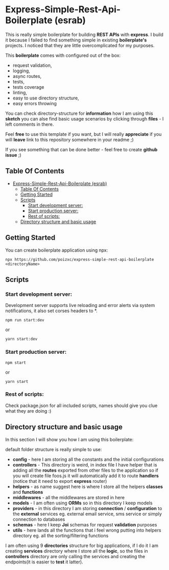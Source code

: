 # Express-Simple-Rest-Api-Boilerplate (esrab)

This is really simple boilerplate for building **REST APIs** with **express**.
I build it because I failed to find something simple in existing **boilerplate's** projects. I noticed that they are little overcomplicated for my purposes.

This **boilerplate** comes with configured out of the box:

- request validation,
- logging,
- async routes,
- tests,
- tests coverage
- linting,
- easy to use directory structure,
- easy errors throwing

You can check directory-structure for **information** how I am using this **sketch** you can alse find basic usage scenarios by clicking through **files** - I left comments in there.

Feel **free** to use this template if you want, but I will really **appreciate** if you will **leave** link to this repository somewhere in your readme ;)

If you see something that can be done better - feel free to create **github issue** ;)

## Table Of Contents

- [Express-Simple-Rest-Api-Boilerplate (esrab)](#express-simple-rest-api-boilerplate-esrab)
  - [Table Of Contents](#table-of-contents)
  - [Getting Started](#getting-started)
  - [Scripts](#scripts)
    - [Start development server:](#start-development-server)
    - [Start production server:](#start-production-server)
    - [Rest of scripts:](#rest-of-scripts)
  - [Directory structure and basic usage](#directory-structure-and-basic-usage)

## Getting Started

You can create boilerplate application using npx:

```
npx https://github.com/poizxc/express-simple-rest-api-boilerplate <directoryName>
```

## Scripts

### Start development server:

Development server supports live reloading and error alerts via system notifications, it also set corses headers to \*.

```
npm run start:dev
```

or

```
yarn start:dev
```

### Start production server:

```
npm start
```

or

```
yarn start
```

### Rest of scripts:

Check package.json for all included scripts, names should give you clue what they are doing :)

## Directory structure and basic usage

In this section I will show you how I am using this boilerplate:

default folder structure is really simple to use:

- **config** - here I am storing all the constants and the initial configurations
- **controllers** - This directory is weird, in index file I have helper that is adding all the **routes** exported from other files to the application so if you will create file foos.js it will automatically add it to route **handlers** (notice that it need to export **express** router)
- **helpers** - as name suggest here is where I store all the helpers **classes** and **functions**
- **middlewares** - all the middlewares are stored in here
- **models** - I am often using **ORMs** so in this directory I keep models
- **providers** - in this directory I am storing **connection** / **configuration** to the **external** services eg. external email service, sms service or simply connection to databases
- **schemas** - here I keep **Joi** schemas for request **validation** purposes
- **utils** - here lands all the functions that i feel wrong putting into helpers directory eg. all the sorting/filtering functions

I am often using 9 **directories** structure for big applications, if I do it I am creating **services** directory where I store all the **logic**, so the files in **controllers** directory are only calling the services and creating the endpoints(it is easier to **test** it latter).
